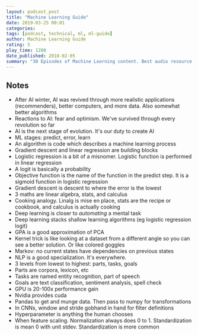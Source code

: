 ```yaml
---
layout: podcast_post
title: "Machine Learning Guide"
date: 2019-03-25 00:01
categories:
tags: [podcast, technical, ml, ml-guide]
author: Machine Learning Guide
rating: 5
play_time: 1200
date_published: 2018-02-05
summary: "30 Episodes of Machine Learning content. Best audio resource I've found."
---
```


## Notes

* After AI winter, AI was revived through more realistic applications
(recommenders), better computers, and more data. Also somewhat better algorithms
* Reactions to AI: fear and optimism. We've survived through every revolution so
far
* AI is the next stage of evolution. It's our duty to create AI
* ML stages: predict, error, learn
* An algorithm is code which describes a machine learning process
* Gradient descent and linear regression are building blocks
* Logistic regression is a bit of a misnomer. Logistic function is performed in
linear regression
* A logit is basically a probability
* Objective function is the name of the function in the predict step. It is a
sigmoid function in logistic regression
* Gradient descent is descent to where the error is the lowest
* 3 maths are linear algebra, stats, and calculus
* Cooking analogy. Linalg is mise en place, stats are the recipe or cookbook,
and calculus is actually cooking
* Deep learning is closer to _automating_ a mental task
* Deep learning stacks shallow learning algorithms (eg logistic regression
logit)
* GPA is a good approximation of PCA
* Kernel trick is like looking at a dataset from a different angle so you can
see a better solution. Or like colored goggles
* Markov: no current states have dependencies on previous states
* NLP is a good specialization. It's everywhere.
* 3 levels from lowest to highest: parts, tasks, goals
* Parts are corpora, lexicon, etc
* Tasks are named entity recognition, part of speech
* Goals are text classification, sentiment analysis, spell check
* GPU is 20-100x performance gain
* Nvidia provides cuda
* Pandas to get and munge data. Then pass to numpy for transformations
* In CNNs, window and stride gobhand in hand for filter definitions
* Hyperparameter is anything the human chooses
* When feature scaling. Normalization always does 0 to 1. Standardization is
  mean 0 with unit stdev. Standardization is more common
